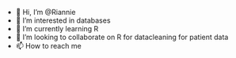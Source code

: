 - 👋 Hi, I’m @Riannie
- 👀 I’m interested in databases
- 🌱 I’m currently learning R
- 💞️ I’m looking to collaborate on R for datacleaning for patient data
- 📫 How to reach me 

<!---
Riannie/Riannie is a ✨ special ✨ repository because its `README.md` (this file) appears on your GitHub profile.
You can click the Preview link to take a look at your changes.
--->
